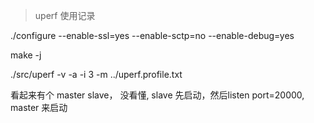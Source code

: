 
> uperf 使用记录 

  ./configure --enable-ssl=yes --enable-sctp=no --enable-debug=yes

  make -j

  ./src/uperf -v -a -i 3 -m ../uperf.profile.txt

  看起来有个 master  slave， 没看懂, slave 先启动，然后listen port=20000, master 来启动